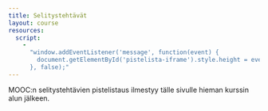 ```yaml
---
title: Selitystehtävät
layout: course
resources:
  script:
    - 
      "window.addEventListener('message', function(event) {
        document.getElementById('pistelista-iframe').style.height = event.data + 'px';
      }, false);"
---
```


<p>MOOC:n selitystehtävien pistelistaus ilmestyy tälle sivulle hieman kurssin alun jälkeen.</p>

<!--
<p>Vihreällä värillä on merkitty tehtävät joista olet saanut pisteet (2 pistettä per tehtävä). Punaisella värillä tehtävät joista et ole vielä saanut pistettä.</p>
<p>Pisteet ilmestyvät taulukkoon heti vastaamisen jälkeen. Mikäli pisteitä ei kuitenkaan näy, tarkista että olet kirjautunut materiaaliin täsmälleen samalla tunnuksella kuin millä rekisteröidyit TMC:hen (kirjainkoolla on merkitystä).</p>
<iframe id="pistelista-iframe" src="http://josalmi.users.cs.helsinki.fi/tmc/selitys.php" style="width:100%;height:500px;border:0px;"></iframe>
-->